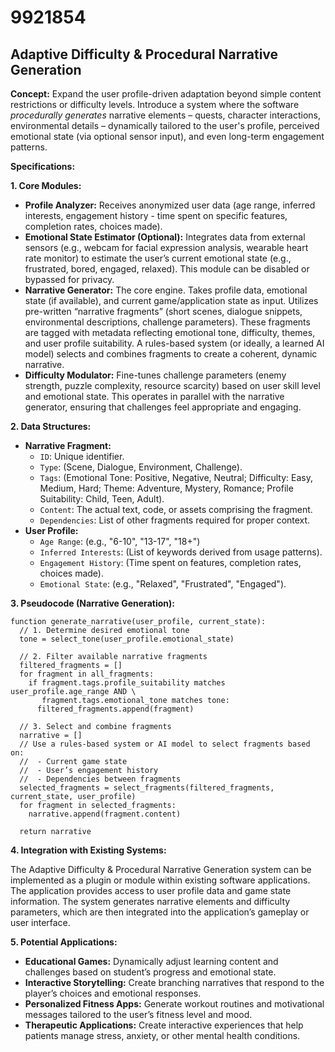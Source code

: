 # 9921854

## Adaptive Difficulty & Procedural Narrative Generation

**Concept:** Expand the user profile-driven adaptation beyond simple content restrictions or difficulty levels. Introduce a system where the software *procedurally generates* narrative elements – quests, character interactions, environmental details – dynamically tailored to the user's profile, perceived emotional state (via optional sensor input), and even long-term engagement patterns.

**Specifications:**

**1. Core Modules:**

*   **Profile Analyzer:** Receives anonymized user data (age range, inferred interests, engagement history - time spent on specific features, completion rates, choices made).
*   **Emotional State Estimator (Optional):** Integrates data from external sensors (e.g., webcam for facial expression analysis, wearable heart rate monitor) to estimate the user’s current emotional state (e.g., frustrated, bored, engaged, relaxed).  This module can be disabled or bypassed for privacy.
*   **Narrative Generator:** The core engine.  Takes profile data, emotional state (if available), and current game/application state as input.  Utilizes pre-written “narrative fragments” (short scenes, dialogue snippets, environmental descriptions, challenge parameters). These fragments are tagged with metadata reflecting emotional tone, difficulty, themes, and user profile suitability.  A rules-based system (or ideally, a learned AI model) selects and combines fragments to create a coherent, dynamic narrative.
*   **Difficulty Modulator:** Fine-tunes challenge parameters (enemy strength, puzzle complexity, resource scarcity) based on user skill level and emotional state. This operates in parallel with the narrative generator, ensuring that challenges feel appropriate and engaging.

**2. Data Structures:**

*   **Narrative Fragment:**
    *   `ID`: Unique identifier.
    *   `Type`: (Scene, Dialogue, Environment, Challenge).
    *   `Tags`: (Emotional Tone: Positive, Negative, Neutral; Difficulty: Easy, Medium, Hard; Theme: Adventure, Mystery, Romance; Profile Suitability: Child, Teen, Adult).
    *   `Content`: The actual text, code, or assets comprising the fragment.
    *   `Dependencies`: List of other fragments required for proper context.
*   **User Profile:**
    *   `Age Range`: (e.g., "6-10", "13-17", "18+")
    *   `Inferred Interests`: (List of keywords derived from usage patterns).
    *   `Engagement History`: (Time spent on features, completion rates, choices made).
    *   `Emotional State`: (e.g., "Relaxed", "Frustrated", "Engaged").

**3. Pseudocode (Narrative Generation):**

```
function generate_narrative(user_profile, current_state):
  // 1. Determine desired emotional tone
  tone = select_tone(user_profile.emotional_state)

  // 2. Filter available narrative fragments
  filtered_fragments = []
  for fragment in all_fragments:
    if fragment.tags.profile_suitability matches user_profile.age_range AND \
       fragment.tags.emotional_tone matches tone:
      filtered_fragments.append(fragment)

  // 3. Select and combine fragments
  narrative = []
  // Use a rules-based system or AI model to select fragments based on:
  //  - Current game state
  //  - User’s engagement history
  //  - Dependencies between fragments
  selected_fragments = select_fragments(filtered_fragments, current_state, user_profile)
  for fragment in selected_fragments:
    narrative.append(fragment.content)

  return narrative
```

**4. Integration with Existing Systems:**

The Adaptive Difficulty & Procedural Narrative Generation system can be implemented as a plugin or module within existing software applications. The application provides access to user profile data and game state information. The system generates narrative elements and difficulty parameters, which are then integrated into the application’s gameplay or user interface.

**5. Potential Applications:**

*   **Educational Games:** Dynamically adjust learning content and challenges based on student’s progress and emotional state.
*   **Interactive Storytelling:** Create branching narratives that respond to the player’s choices and emotional responses.
*   **Personalized Fitness Apps:** Generate workout routines and motivational messages tailored to the user’s fitness level and mood.
*   **Therapeutic Applications:**  Create interactive experiences that help patients manage stress, anxiety, or other mental health conditions.